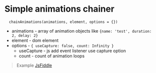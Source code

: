 # Simple animations chainer

```
  chainAnimations(animations, element, options = {})
```
* animations - array of animation objects like `{name: 'test', duration: 2, delay: 2}`
* element - dom element
* options - `{ useCapture: false, count: Infinity }`
    * useCapture - js add event listener use capture option
    * count - count of animation loops


> Example [JsFiddle](http://jsfiddle.net/montecamo/2rdsh3gk)
